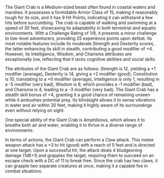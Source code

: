 The Giant Crab is a Medium-sized beast often found in coastal waters and marshes. It possesses a formidable Armor Class of 15, making it reasonably tough for its size, and it has 9 Hit Points, indicating it can withstand a few hits before succumbing. The crab is capable of walking and swimming at a speed of 30 feet, showcasing its adaptability in both terrestrial and aquatic environments. With a Challenge Rating of 1/8, it presents a minor challenge to low-level adventurers, providing 25 experience points upon defeat. Its most notable features include its moderate Strength and Dexterity scores, the latter enhancing its skill in stealth, contributing a good modifier of +4. However, its Intelligence, Wisdom, and Charisma attributes are exceptionally low, reflecting that it lacks cognitive abilities and social skills.

The attributes of the Giant Crab are as follows: Strength is 12, yielding a +1 modifier (average), Dexterity is 14, giving a +2 modifier (good), Constitution is 10, translating to a +0 modifier (average), Intelligence is only 1, resulting in a -5 modifier (very bad), Wisdom is 8, which provides a -1 modifier (bad), and Charisma is 4, leading to a -3 modifier (very bad). The Giant Crab has a stealth skill bonus of +4, granting it a good chance of remaining unseen while it ambushes potential prey. Its blindsight allows it to sense vibrations in water and air within 30 feet, making it highly aware of its surroundings even without relying on sight.

One special ability of the Giant Crab is Amphibious, which allows it to breathe both air and water, enabling it to thrive in a diverse range of environments.

In terms of actions, the Giant Crab can perform a Claw attack. This melee weapon attack has a +3 to hit (good) with a reach of 5 feet and is directed at one target. Upon a successful hit, the attack deals 4 bludgeoning damage (1d6+1) and grapples the target, requiring them to succeed on an escape check with a DC of 11 to break free. Since the crab has two claws, it can grapple two separate creatures at once, making it a capable foe in combat situations.